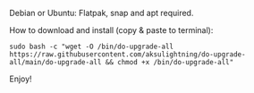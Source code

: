 Debian or Ubuntu: Flatpak, snap and apt required.

How to download and install (copy & paste to terminal): 

`sudo bash -c "wget -O /bin/do-upgrade-all https://raw.githubusercontent.com/aksulightning/do-upgrade-all/main/do-upgrade-all && chmod +x /bin/do-upgrade-all"`

Enjoy!
